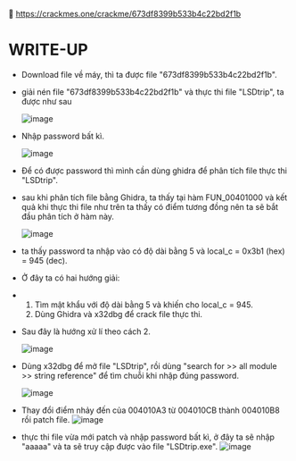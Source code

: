 🔗 https://crackmes.one/crackme/673df8399b533b4c22bd2f1b
# WRITE-UP
- Download file về máy, thì ta được file "673df8399b533b4c22bd2f1b".
- giải nén file "673df8399b533b4c22bd2f1b" và thực thi file "LSDtrip", ta được như sau
  
   ![image](https://github.com/user-attachments/assets/3275887e-0311-4440-82c9-7c9014042f06)
- Nhập password bất kì.
  
  ![image](https://github.com/user-attachments/assets/032a1c54-94a2-41cd-86fb-8c352fe676d0)

- Để có được password thì mình cần dùng ghidra để phân tích file thực thi "LSDtrip".
- sau khi phân tích file bằng Ghidra, ta thấy tại hàm FUN_00401000 và kết quả khi thực thi file như trên ta thấy có điểm tương đồng nên ta sẽ bắt đầu phân tích ở hàm này.
  
  ![image](https://github.com/user-attachments/assets/7084a227-ae73-4f3e-b69c-1fa5e2f570ab)
- ta thấy password ta nhập vào có độ dài bằng 5 và local_c = 0x3b1 (hex) = 945 (dec).
- Ở đây ta có hai hướng giải:
- 1. Tìm mật khẩu với độ dài bằng 5 và khiến cho local_c = 945.
  2. Dùng Ghidra và x32dbg để crack file thực thi.
- Sau đây là hướng xử lí theo cách 2.
  
  ![image](https://github.com/user-attachments/assets/0ef6609a-b254-4c04-89b2-745827d50f3e)
- Dùng x32dbg để mở file "LSDtrip", rồi dùng "search for >> all module >> string reference" để tìm chuỗi khi nhập đúng password.
  
  ![image](https://github.com/user-attachments/assets/28dd2c9f-7fb2-4977-8a62-fea914e24c3d)
  
- Thay đổi điểm nhảy đến của 004010A3 từ 004010CB thành 004010B8 rồi patch file.
   ![image](https://github.com/user-attachments/assets/40d41013-8b6c-4919-981d-839416f10e22)
  
- thực thi file vừa mới patch và nhập password bất kì, ở đây ta sẽ nhập "aaaaa" và ta sẽ truy cập được vào file "LSDtrip.exe".
  ![image](https://github.com/user-attachments/assets/428808ea-c136-42f2-84f3-46270ffd37aa)
